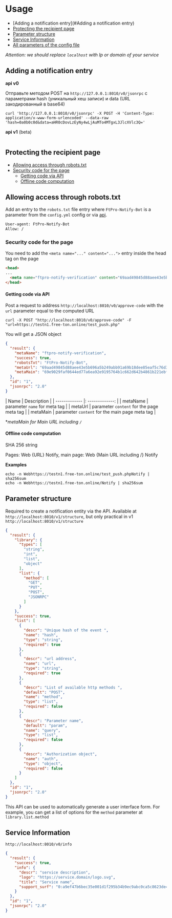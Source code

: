 # Usage

- [Adding a notification entry](#Adding a notification entry)
- [Protecting the recipient page](#protecting-the-recipient-page)
- [Parameter structure](#parameter-structure)
- [Service Information](#service-information)
- [All parameters of the config file](ConfigYML.md)


_Attention: we should replace `localhost` with Ip or domain of your service_

## Adding a notification entry

__api v0__

Отправьте методом POST на `http://127.0.0.1:8010/v0/jsonrpc` с параметрами hash (уникальный хеш записи) и data (URL закодированный в base64)
```shell
curl 'http://127.0.0.1:8010/v0/jsonrpc' -X POST -H 'Content-Type: application/x-www-form-urlencoded' --data-raw 'hash=0a0b0c0d&data=aHR0cDovLzEyNy4wLjAuMTo4MTgxL3JlcXVlc3Q='
```

__api v1__ (beta)

```shell

```


## Protecting the recipient page

- [Allowing access through robots.txt](#allowing-access-through-robotstxt)
- [Security code for the page](#security-code-for-the-page)
  - [Getting code via API](#getting-code-via-api)
  - [Offline code computation](#offline-code-computation)

## Allowing access through robots.txt

Add an entry to the `robots.txt` file entry where `FtPro-Notify-Bot` is a parameter from the `config.yml` config or via [api](#getting-code-via-api).
```txt
User-agent: FtPro-Notify-Bot
Allow: /
```

### Security code for the page
You need to add the `<meta name="..." content="...">` entry inside the head tag on the page
```html
<head>
...
  <meta name="ftpro-notify-verification" content="69aad49845d88aee43e5b696a5b249abb91a69b18dee85eaf5c76d31970b04fc">
</head>
```

#### Getting code via API

Post a request to address `http://localhost:8010/v0/approve-code` with the `url` parameter equal to the computed URL
```shell
curl -X POST "http://localhost:8010/v0/approve-code" -F "url=https://testn1.free-ton.online/test_push.php"
```
You will get a JSON object
```json
{
  "result": {
    "metaName": "ftpro-notify-verification",
    "success": true,
    "robotsTxt": "FtPro-Notify-Bot",
    "metaUrl": "69aad49845d88aee43e5b696a5b249abb91a69b18dee85eaf5c76d31970b04fc",
    "metaMain": "69e9029faf0644ed77a6ea92e9195764b1c662d642b4861b221ebffb102d506d"
  },
  "id": "1",
  "jsonrpc": "2.0"
}
```

| Name | Description |
| ------------- |: -------------: |
| metaName | parameter `name` for meta tag |
| metaUrl | parameter `content` for the page meta tag |
| metaMain | parameter `content` for the main page meta tag | 

*_metaMain for Main URL including `/`_

#### Offline code computation
SHA 256 string

Pages: Web {URL} Notify, main page: Web {Main URL including /} Notify

__Examples__
```shell
echo -n Webhttps://testn1.free-ton.online/test_push.phpNotify | sha256sum
echo -n Webhttps://testn1.free-ton.online/Notify | sha256sum
```

## Parameter structure
Required to create a notification entity via the API. Available at `http://localhost:8010/v1/structure`, but only practical in v1 `http://localhost:8010/v1/structure`
```json
{
  "result": {
    "library": {
      "types": [
        "string",
        "int",
        "list",
        "object"
      ],
      "list": {
        "method": [
          "GET",
          "PUT",
          "POST",
          "JSONRPC"
        ]
      }
    },
    "success": true,
    "list": [
      {
        "descr": "Unique hash of the event ",
        "name": "hash",
        "type": "string",
        "required": true
      },
      {
        "descr": "url address",
        "name": "url",
        "type": "string",
        "required": true
      },
      {
        "descr": "List of available http methods ",
        "default": "POST",
        "name": "method",
        "type": "list",
        "required": false
      },
      {
        "descr": "Parameter name",
        "default": "param",
        "name": "query",
        "type": "list",
        "required": false
      },
      {
        "descr": "Authorization object",
        "name": "auth",
        "type": "object",
        "required": false
      }
    ]
  },
  "id": "1",
  "jsonrpc": "2.0"
}
```

This API can be used to automatically generate a user interface form.
For example, you can get a list of options for the `method` parameter at` library.list.method`

## Service Information

`http://localhost:8010/v0/info` 
```json
{
  "result": {
    "success": true,
    "info": {
      "descr": "service description",
      "logo": "https://service.domain/logo.svg",
      "title": "Service name",
      "support_surf": "0:a9ef47b6bec35e001d1f295b34b9ec9abc0ca5c8623de4f414b4fd0b0dc6ca08"
    }
  },
  "id": "1",
  "jsonrpc": "2.0"
}
```